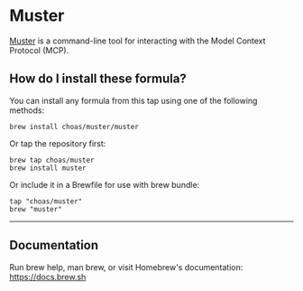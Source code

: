 # Muster

[Muster](https://github.com/giantswarm/muster) is a command-line tool for interacting with the Model Context Protocol (MCP).

## How do I install these formula?

You can install any formula from this tap using one of the following methods:

``` shell
brew install choas/muster/muster
```


Or tap the repository first:

``` shell
brew tap choas/muster
brew install muster
```

Or include it in a Brewfile for use with brew bundle:

``` shell
tap "choas/muster"
brew "muster"
```

---

## Documentation

Run brew help, man brew, or visit Homebrew's documentation: https://docs.brew.sh
